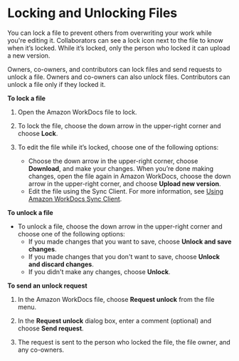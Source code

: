 # Locking and Unlocking Files<a name="client_lock_files"></a>

You can lock a file to prevent others from overwriting your work while you're editing it\. Collaborators can see a lock icon next to the file to know when it’s locked\. While it’s locked, only the person who locked it can upload a new version\.

Owners, co\-owners, and contributors can lock files and send requests to unlock a file\. Owners and co\-owners can also unlock files\. Contributors can unlock a file only if they locked it\. 

**To lock a file**

1. Open the Amazon WorkDocs file to lock\.

1. To lock the file, choose the down arrow in the upper\-right corner and choose **Lock**\. 

1. To edit the file while it’s locked, choose one of the following options:
   + Choose the down arrow in the upper\-right corner, choose **Download**, and make your changes\. When you’re done making changes, open the file again in Amazon WorkDocs, choose the down arrow in the upper\-right corner, and choose **Upload new version**\.
   + Edit the file using the Sync Client\. For more information, see [Using Amazon WorkDocs Sync Client](sync_client_help.md)\.

**To unlock a file**
+ To unlock a file, choose the down arrow in the upper\-right corner and choose one of the following options:
  + If you made changes that you want to save, choose **Unlock and save changes**\.
  + If you made changes that you don't want to save, choose **Unlock and discard changes**\.
  + If you didn't make any changes, choose **Unlock**\.

**To send an unlock request**

1. In the Amazon WorkDocs file, choose **Request unlock** from the file menu\.

1. In the **Request unlock** dialog box, enter a comment \(optional\) and choose **Send request**\.

1. The request is sent to the person who locked the file, the file owner, and any co\-owners\.